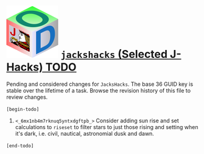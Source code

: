 ![](jacksjodlogotiny.png) [`jackshacks` (Selected J-Hacks) TODO](https://github.com/bakerjd99/jackshacks)
===========================================================================================================

Pending and considered changes for `JacksHacks`.
The base 36 GUID key is stable over the lifetime of a task.
Browse the revision history of this file to review changes.

`[begin-todo]`

1. `<_6mx1nb4m7rknuq5yntxdgftpb_>` Consider adding sun rise and set calculations to `riseset` to filter
   stars to just those rising and setting when it's dark, i.e. civil, nautical, astronomial dusk and dawn.

`[end-todo]`
